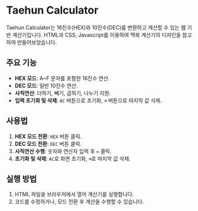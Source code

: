 # Taehun Calculator

Taehun Calculator는 16진수(HEX)와 10진수(DEC)를 변환하고 계산할 수 있는 웹 기반 계산기입니다.
HTML과 CSS, Javascript를 이용하여 맥북 계산기의 디자인을 참고하여 만들어보았습니다.


## 주요 기능
- **HEX 모드**: A~F 문자를 포함한 16진수 연산.
- **DEC 모드**: 일반 10진수 연산.
- **사칙연산**: 더하기, 빼기, 곱하기, 나누기 지원.
- **입력 초기화 및 삭제**: `AC` 버튼으로 초기화, `⌫` 버튼으로 마지막 값 삭제.


## 사용법
1. **HEX 모드 전환**: `HEX` 버튼 클릭.
2. **DEC 모드 전환**: `DEC` 버튼 클릭.
3. **사칙연산 수행**: 숫자와 연산자 입력 후 `=` 클릭.
4. **초기화 및 삭제**: `AC`로 화면 초기화, `⌫`로 마지막 값 삭제.


## 실행 방법
1. HTML 파일을 브라우저에서 열어 계산기를 실행합니다.
2. 코드를 수정하거나, 모드 전환 후 계산을 수행할 수 있습니다.
